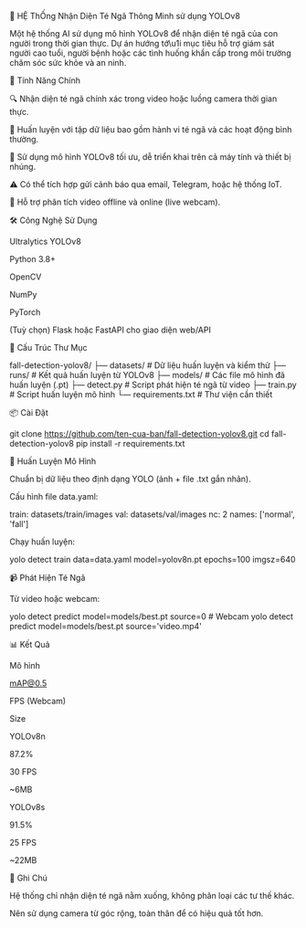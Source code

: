🤖 HỆ ThỐng Nhận Diện Té Ngã Thông Minh sử dụng YOLOv8

Một hệ thống AI sử dụng mô hình YOLOv8 để nhận diện té ngã của con người trong thời gian thực. Dự án hướng tớ\u1i mục tiêu hỗ trợ giám sát người cao tuổi, người bệnh hoặc các tình huống khẩn cấp trong môi trường chăm sóc sức khỏe và an ninh.

🚀 Tính Năng Chính

🔍 Nhận diện té ngã chính xác trong video hoặc luồng camera thời gian thực.

🧠 Huấn luyện với tập dữ liệu bao gồm hành vi té ngã và các hoạt động bình thường.

📆 Sử dụng mô hình YOLOv8 tối ưu, dễ triển khai trên cả máy tính và thiết bị nhúng.

⚠️ Có thể tích hợp gửi cảnh báo qua email, Telegram, hoặc hệ thống IoT.

🎥 Hỗ trợ phân tích video offline và online (live webcam).

🛠️ Công Nghệ Sử Dụng

Ultralytics YOLOv8

Python 3.8+

OpenCV

NumPy

PyTorch

(Tuỳ chọn) Flask hoặc FastAPI cho giao diện web/API

📁 Cấu Trúc Thư Mục

fall-detection-yolov8/
├— datasets/              # Dữ liệu huấn luyện và kiểm thử
├— runs/                  # Kết quả huấn luyện từ YOLOv8
├— models/                # Các file mô hình đã huấn luyện (.pt)
├— detect.py              # Script phát hiện té ngã từ video
├— train.py               # Script huấn luyện mô hình
└— requirements.txt       # Thư viện cần thiết

📦 Cài Đặt

git clone https://github.com/ten-cua-ban/fall-detection-yolov8.git
cd fall-detection-yolov8
pip install -r requirements.txt

🧪 Huấn Luyện Mô Hình

Chuẩn bị dữ liệu theo định dạng YOLO (ảnh + file .txt gắn nhãn).

Cấu hình file data.yaml:

train: datasets/train/images
val: datasets/val/images
nc: 2
names: ['normal', 'fall']

Chạy huấn luyện:

yolo detect train data=data.yaml model=yolov8n.pt epochs=100 imgsz=640

📹 Phát Hiện Té Ngã

Từ video hoặc webcam:

yolo detect predict model=models/best.pt source=0  # Webcam
yolo detect predict model=models/best.pt source='video.mp4'

📊 Kết Quả

Mô hình

mAP@0.5

FPS (Webcam)

Size

YOLOv8n

87.2%

30 FPS

~6MB

YOLOv8s

91.5%

25 FPS

~22MB

📌 Ghi Chú

Hệ thống chỉ nhận diện té ngã nằm xuống, không phân loại các tư thế khác.

Nên sử dụng camera từ góc rộng, toàn thân để có hiệu quả tốt hơn.
